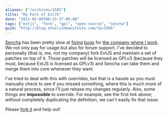 ```yaml
---
aliases: ["/archives/1505"]
title: "My Fork of ExtJS"
date: "2011-02-09T00:25:37-06:00"
tags: ["extjs", "fork", "gpl", "open-source", "sencha"]
guid: "http://blog.afoolishmanifesto.com/?p=1505"
---
```

[Sencha](http://www.sencha.com/) has been pretty slow at [fixing](http://www.sencha.com/forum/showthread.php?122175-Record-acts-destructively-on-its-default-data) [bugs](http://www.sencha.com/forum/showthread.php?89462-DISCUSS-Don-t-require-boolean-for-RESTful-store-stuff-%28or-maybe-other-places%29) for [the company where I work](http://mitsi.com/). We not only pay for usage but also for forum support. I've decided to personally (that is, me, not my company) fork ExtJS and maintain a set of patches on top of it. Those patches will be licensed as GPLv3 (because they must, because ExtJS is licensed as GPLv3) and Sencha can take them and merge them into core whenever they want.

I've tried to deal with this with overrides, but that is a hassle as you must manually check to see if you missed something, where this is much more of a natural process, since I'll just rebase my changes regularly. Also, some things are **impossible** to override. For example, see the first link above; without completely duplicating the definition, we can't easily fix that issue.

Please [fork it](https://github.com/frioux/ExtJS-frew) and help out!
